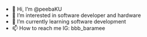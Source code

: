 - 👋 Hi, I’m @peebaKU
- 👀 I’m interested in software developer and hardware
- 🌱 I’m currently learning software development
- 📫 How to reach me IG: bbb_baramee

<!---
peebaKU/peebaKU is a ✨ special ✨ repository because its `README.md` (this file) appears on your GitHub profile.
You can click the Preview link to take a look at your changes.
--->
